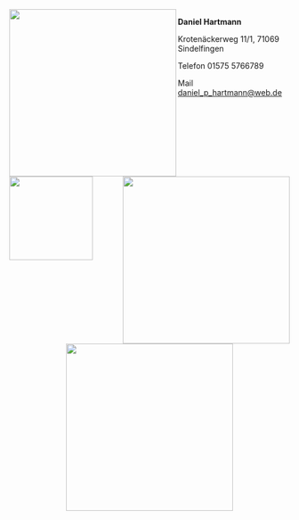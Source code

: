 
<img src="Bilder/BildDaniel1.png" width= "300" align="left" >




**Daniel Hartmann**

Krotenäckerweg 11/1, 71069 Sindelfingen

Telefon 01575 5766789

Mail [daniel_p_hartmann@web.de](http://google.com)


<img src="" width= "300" align="right" > 
<img src="" height= "150" align="left"> 
<p align="center">
<img src="" width= "300" > 






